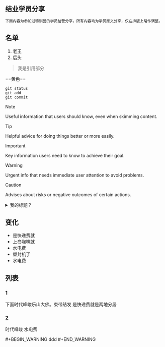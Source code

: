 ## 结业学员分享
```python
下面内容为参加过特训营的学员结营分享。所有内容均为学员原文分享，仅在排版上略作调整。
```

## 名单
1. 老王
2. 后头

> 我是引用部分

==黄色==


```
git status
git add
git commit
```

> [!NOTE]
> Useful information that users should know, even when skimming content.

> [!TIP]
> Helpful advice for doing things better or more easily.

> [!IMPORTANT]
> Key information users need to know to achieve their goal.

> [!WARNING]
> Urgent info that needs immediate user attention to avoid problems.

> [!CAUTION]
> Advises about risks or negative outcomes of certain actions.

<details>
<summary>我的标题？</summary>

我是的内容

</details>

## 变化
- 是快递费就
- 上岛咖啡就
- 水电费
- 塑封机了
- 水电费

## 列表
### 1
下面时代峰峻乐山大佛。束带结发
是快递费就是两地分居
### 2
时代峰峻
水电费

#+BEGIN_WARNING
ddd
#+END_WARNING
